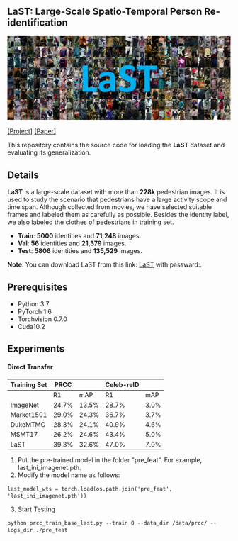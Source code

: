 ## LaST: Large-Scale Spatio-Temporal Person Re-identification

![](last.jpg)

[[Project]](https://sites.google.com/view/personreid) [[Paper]](https://arxiv.org/pdf/2105.15076.pdf)

This repository contains the source code for loading the **LaST** dataset and evaluating its generalization. 

## Details
**LaST** is a large-scale dataset with more than **228k** pedestrian images. It is used to study the scenario that pedestrians have a large activity scope and time span. Although collected from movies, we have selected suitable frames and labeled them as carefully as possible. Besides the identity label, we also labeled the clothes of pedestrians in training set.

* **Train**: **5000** identities and **71,248** images.
* **Val**:   **56** identities and **21,379** images.
* **Test**:  **5806** identities and **135,529** images.

**Note**: You can download LaST from this link: [LaST]() with passward:.

## Prerequisites

- Python 3.7
- PyTorch 1.6
- Torchvision 0.7.0
- Cuda10.2

## Experiments

#### Direct Transfer

| Training Set   | PRCC |     | Celeb-reID |   |
|----------|----------|----------|----------|----------|
|                | R1 | mAP  | R1 | mAP |
| ImageNet      | 24.7% | 13.5% | 28.7% | 3.0% |
| Market1501    | 29.0% | 24.3% | 36.7% | 3.7% |
| DukeMTMC      | 28.3% | 24.1% | 40.9% | 4.6% |
| MSMT17        | 26.2% | 24.6% | 43.4% | 5.0% |
| LaST          | 39.3% | 32.6% | 47.0% | 7.0% |

1. Put the pre-trained model in the folder "pre_feat". For example, last_ini_imagenet.pth.
2. Modify the model name as follows:
```
last_model_wts = torch.load(os.path.join('pre_feat', 'last_ini_imagenet.pth'))
```
3. Start Testing
```
python prcc_train_base_last.py --train 0 --data_dir /data/prcc/ --logs_dir ./pre_feat
```  
    
    




